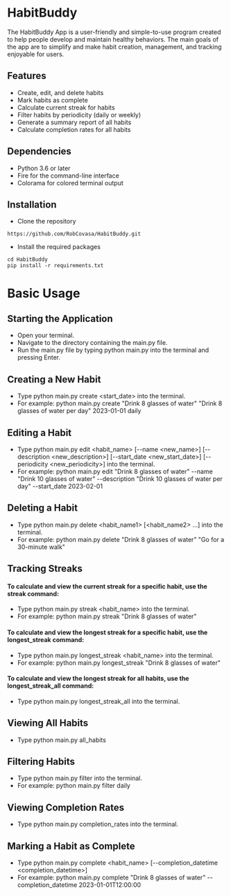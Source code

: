 # HabitBuddy
The HabitBuddy App is a user-friendly and simple-to-use program created to help people develop and maintain healthy behaviors. The main goals of the app are to simplify and make habit creation, management, and tracking enjoyable for users.

## Features
* Create, edit, and delete habits
* Mark habits as complete
* Calculate current streak for habits
* Filter habits by periodicity (daily or weekly)
* Generate a summary report of all habits
* Calculate completion rates for all habits

## Dependencies
* Python 3.6 or later
* Fire for the command-line interface
* Colorama for colored terminal output

## Installation
* Clone the repository
```
https://github.com/RobCovasa/HabitBuddy.git
```
* Install the required packages
```
cd HabitBuddy
pip install -r requirements.txt
```

# Basic Usage
## Starting the Application
- Open your terminal.
- Navigate to the directory containing the main.py file.
- Run the main.py file by typing python main.py into the terminal and pressing Enter.

## Creating a New Habit
- Type python main.py create <name> <description> <start_date> <periodicity> into the terminal.
- For example: python main.py create "Drink 8 glasses of water" "Drink 8 glasses of water per day" 2023-01-01 daily

## Editing a Habit
- Type python main.py edit <habit_name> [--name <new_name>] [--description <new_description>] [--start_date <new_start_date>] [--periodicity <new_periodicity>] into the terminal.
- For example: python main.py edit "Drink 8 glasses of water" --name "Drink 10 glasses of water" --description "Drink 10 glasses of water per day" --start_date 2023-02-01

## Deleting a Habit
- Type python main.py delete <habit_name1> [<habit_name2> ...] into the terminal.
- For example: python main.py delete "Drink 8 glasses of water" "Go for a 30-minute walk"

## Tracking Streaks
#### To calculate and view the current streak for a specific habit, use the streak command:
- Type python main.py streak <habit_name> into the terminal.
- For example: python main.py streak "Drink 8 glasses of water"

#### To calculate and view the longest streak for a specific habit, use the longest_streak command:
- Type python main.py longest_streak <habit_name> into the terminal.
- For example: python main.py longest_streak "Drink 8 glasses of water"

#### To calculate and view the longest streak for all habits, use the longest_streak_all command:
- Type python main.py longest_streak_all into the terminal.

## Viewing All Habits
- Type python main.py all_habits

## Filtering Habits
- Type python main.py filter <periodicity> into the terminal.
- For example: python main.py filter daily

## Viewing Completion Rates
- Type python main.py completion_rates into the terminal.

## Marking a Habit as Complete
- Type python main.py complete <habit_name> [--completion_datetime <completion_datetime>]
- For example: python main.py complete "Drink 8 glasses of water" --completion_datetime 2023-01-01T12:00:00